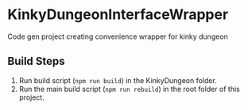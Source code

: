 # KinkyDungeonInterfaceWrapper
Code gen project creating convenience wrapper for kinky dungeon

## Build Steps

1. Run build script (`npm run build`) in the KinkyDungeon folder.
2. Run the main build script (`npm run rebuild`) in the root folder of this project.
